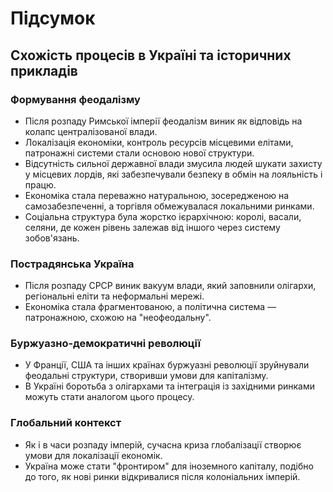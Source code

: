 # Підсумок

## Схожість процесів в Україні та історичних прикладів

### Формування феодалізму

- Після розпаду Римської імперії феодалізм виник як відповідь на колапс централізованої влади.
- Локалізація економіки, контроль ресурсів місцевими елітами, патронажні системи стали основою нової структури.
- Відсутність сильної державної влади змусила людей шукати захисту у місцевих лордів, які забезпечували безпеку в обмін на лояльність і працю.
- Економіка стала переважно натуральною, зосередженою на самозабезпеченні, а торгівля обмежувалася локальними ринками.
- Соціальна структура була жорстко ієрархічною: королі, васали, селяни, де кожен рівень залежав від іншого через систему зобов'язань.

### Пострадянська Україна

- Після розпаду СРСР виник вакуум влади, який заповнили олігархи, регіональні еліти та неформальні мережі.
- Економіка стала фрагментованою, а політична система — патронажною, схожою на "неофеодальну".

### Буржуазно-демократичні революції

- У Франції, США та інших країнах буржуазні революції зруйнували феодальні структури, створивши умови для капіталізму.
- В Україні боротьба з олігархами та інтеграція із західними ринками можуть стати аналогом цього процесу.

### Глобальний контекст

- Як і в часи розпаду імперій, сучасна криза глобалізації створює умови для локалізації економік.
- Україна може стати "фронтиром" для іноземного капіталу, подібно до того, як нові ринки відкривалися після колоніальних імперій.
